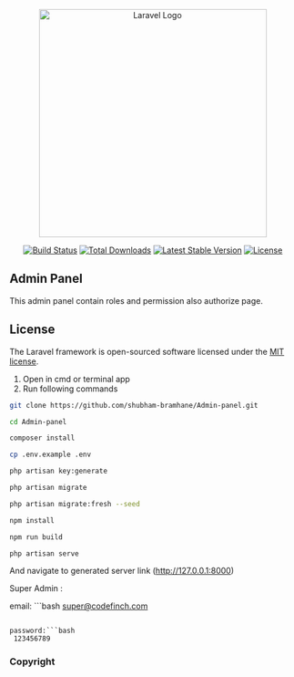 <p align="center"><a href="https://laravel.com" target="_blank"><img src="https://raw.githubusercontent.com/laravel/art/master/logo-lockup/5%20SVG/2%20CMYK/1%20Full%20Color/laravel-logolockup-cmyk-red.svg" width="400" alt="Laravel Logo"></a></p>

<p align="center">
<a href="https://github.com/laravel/framework/actions"><img src="https://github.com/laravel/framework/workflows/tests/badge.svg" alt="Build Status"></a>
<a href="https://packagist.org/packages/laravel/framework"><img src="https://img.shields.io/packagist/dt/laravel/framework" alt="Total Downloads"></a>
<a href="https://packagist.org/packages/laravel/framework"><img src="https://img.shields.io/packagist/v/laravel/framework" alt="Latest Stable Version"></a>
<a href="https://packagist.org/packages/laravel/framework"><img src="https://img.shields.io/packagist/l/laravel/framework" alt="License"></a>
</p>

## Admin Panel

This admin panel contain roles and permission also authorize page.


## License

The Laravel framework is open-sourced software licensed under the [MIT license](https://opensource.org/licenses/MIT).


1. Open in cmd or terminal app   
2. Run following commands

```bash
git clone https://github.com/shubham-bramhane/Admin-panel.git
```

```bash
cd Admin-panel
```


```bash
composer install
```

```bash
cp .env.example .env
```

```bash
php artisan key:generate
```

```bash
php artisan migrate
```

```bash
php artisan migrate:fresh --seed
```

```bash
npm install
```

```bash
npm run build
```

```bash
php artisan serve
```

And navigate to generated server link (http://127.0.0.1:8000)

Super Admin :


email: ```bash
 super@codefinch.com 
```

password:```bash
 123456789 
```


### Copyright

